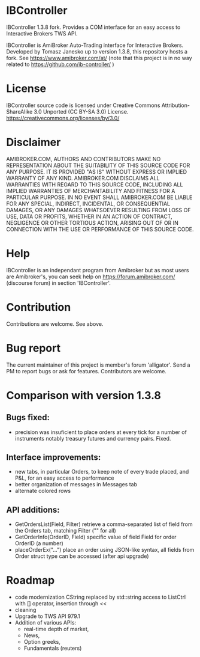 # IBController
IBController 1.3.8 fork. Provides a COM interface for an easy access to Interactive Brokers TWS API.

IBController is AmiBroker Auto-Trading interface for Interactive Brokers. Developed by Tomasz Janesko up to version 1.3.8, this repository hosts a fork. See https://www.amibroker.com/at/ (note that this project is in no way related to https://github.com/ib-controller/ )

License
=======
IBController source code is licensed under Creative Commons Attribution-ShareAlike 3.0 Unported  (CC BY-SA 3.0) License.
https://creativecommons.org/licenses/by/3.0/

Disclaimer
==========
AMIBROKER.COM, AUTHORS AND CONTRIBUTORS MAKE NO REPRESENTATION 
ABOUT THE SUITABILITY OF THIS SOURCE CODE FOR ANY PURPOSE. 
IT IS PROVIDED "AS IS" WITHOUT EXPRESS OR IMPLIED WARRANTY OF ANY KIND. 
AMIBROKER.COM DISCLAIMS ALL WARRANTIES WITH REGARD TO THIS SOURCE CODE, 
INCLUDING ALL IMPLIED WARRANTIES OF MERCHANTABILITY AND FITNESS FOR A PARTICULAR PURPOSE. 
IN NO EVENT SHALL AMIBROKER.COM BE LIABLE FOR ANY SPECIAL, INDIRECT, INCIDENTAL, OR 
CONSEQUENTIAL DAMAGES, OR ANY DAMAGES WHATSOEVER RESULTING FROM LOSS OF USE, DATA OR PROFITS, 
WHETHER IN AN ACTION OF CONTRACT, NEGLIGENCE OR OTHER TORTIOUS ACTION, 
ARISING OUT OF OR IN CONNECTION WITH THE USE OR PERFORMANCE OF THIS SOURCE CODE.

Help
====
IBController is an independant program from Amibroker but as most users are Amibroker's, you can seek help on
https://forum.amibroker.com/ (discourse forum) in section 'IBController'.

Contribution
============
Contributions are welcome. See above.

Bug report
==========
The current maintainer of this project is member's forum 'alligator'. Send a PM to report bugs or ask for features.
Contributors are welcome.


Comparison with version 1.3.8
=============================
Bugs fixed:
----------
- precision was insuficient to place orders at every tick for a number of instruments notably treasury futures and currency pairs. Fixed.

Interface improvements:
----------------------
- new tabs, in particular Orders, to keep note of every trade placed, and P&L, for an easy access to performance
- better organization of messages in Messages tab
- alternate colored rows 

API additions:
-------------
- GetOrdersList(Field, Filter) retrieve a comma-separated list of field from the Orders tab, matching Filter ("" for all) 
- GetOrderInfo(OrderID, Field) specific value of field Field for order OrderID (a number)
- placeOrderEx("...") place an order using JSON-like syntax, all fields from Order struct type can be accessed (after api upgrade)


Roadmap
=======
- code modernization
	CString replaced by std::string
	access to ListCtrl with [] operator,
	insertion through <<
- cleaning
- Upgrade to TWS API 979.1
- Addition of various APIs: 
	* real-time depth of market, 
	* News, 
	* Option greeks, 
	* Fundamentals (reuters)


